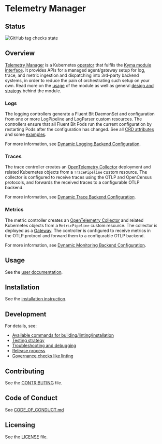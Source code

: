 # Telemetry Manager

## Status

![GitHub tag checks state](https://img.shields.io/github/checks-status/kyma-project/telemetry-manager/main?label=telemetry-operator&link=https%3A%2F%2Fgithub.com%2Fkyma-project%2Ftelemetry-manager%2Fcommits%2Fmain)

## Overview

[Telemetry Manager](./docs/user/01-manager.md) is a Kubernetes [operator](https://kubernetes.io/docs/concepts/extend-kubernetes/operator/) that fulfils the [Kyma module interface](https://github.com/kyma-project/community/tree/main/concepts/modularization). It provides APIs for a managed agent/gateway setup for log, trace, and metric ingestion and dispatching into 3rd-party backend systems, in order to reduce the pain of orchestrating such setup on your own. Read more on the [usage](./docs/user/README.md) of the module as well as general [design and strategy](https://github.com/kyma-project/community/blob/main/concepts/observability-strategy/strategy.md) behind the module.

### Logs

The logging controllers generate a Fluent Bit DaemonSet and configuration from one or more LogPipeline and LogParser custom resources. The controllers ensure that all Fluent Bit Pods run the current configuration by restarting Pods after the configuration has changed. See all [CRD attributes](apis/telemetry/v1alpha1/logpipeline_types.go) and some [examples](config/samples).

For more information, see [Dynamic Logging Backend Configuration](https://github.com/kyma-project/community/tree/main/concepts/observability-strategy/configurable-logging).

### Traces

The trace controller creates an [OpenTelemetry Collector](https://opentelemetry.io/docs/collector/) deployment and related Kubernetes objects from a `TracePipeline` custom resource. The collector is configured to receive traces using the OTLP and OpenCensus protocols, and forwards the received traces to a configurable OTLP backend.

For more information, see [Dynamic Trace Backend Configuration](https://github.com/kyma-project/community/tree/main/concepts/observability-strategy/configurable-tracing).

### Metrics

The metric controller creates an [OpenTelemetry Collector](https://opentelemetry.io/docs/collector/) and related Kubernetes objects from a `MetricPipeline` custom resource. The collector is deployed as a [Gateway](https://opentelemetry.io/docs/collector/deployment/#gateway). The controller is configured to receive metrics in the OTLP protocol and forward them to a configurable OTLP backend.

For more information, see [Dynamic Monitoring Backend Configuration](https://github.com/kyma-project/community/tree/main/concepts/observability-strategy/configurable-monitoring).

## Usage

See the [user documentation](./docs/user/README.md).

## Installation

See the [installation instruction](./docs/contributor/installation.md).

## Development

For details, see:
- [Available commands for building/linting/installation](./docs/contributor/development.md)
- [Testing strategy](./docs/contributor/testing.md)
- [Troubleshooting and debugging](./docs/contributor/troubleshooting.md)
- [Release process](./docs/contributor/releasing.md)
- [Governance checks like linting](./docs/contributor/governance.md)

## Contributing
<!--- mandatory section - do not change this! --->

See the [CONTRIBUTING](./CONTRIBUTING) file.

## Code of Conduct
<!--- mandatory section - do not change this! --->

See [CODE_OF_CONDUCT.md](CODE_OF_CONDUCT.md)

## Licensing
<!--- mandatory section - do not change this! --->

See the [LICENSE](./LICENSE) file.
